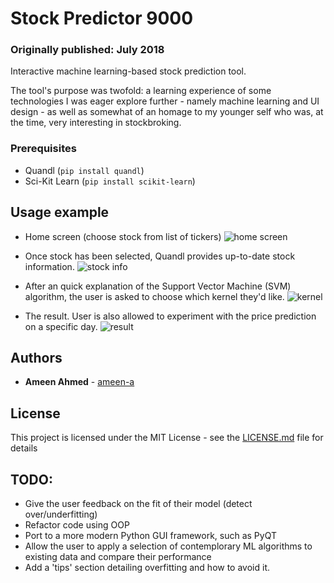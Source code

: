 # Stock Predictor 9000
### Originally published: July 2018
Interactive machine learning-based stock prediction tool.

The tool's purpose was twofold: a learning experience of some technologies I was eager explore further - namely machine learning and UI design - as well as somewhat of an homage to my younger self who was, at the time, very interesting in stockbroking. 


### Prerequisites

- Quandl (`pip install quandl`)
- Sci-Kit Learn (`pip install scikit-learn`)


## Usage example
- Home screen (choose stock from list of tickers)
![home screen](images/USAGE1.png)

- Once stock has been selected, Quandl provides up-to-date stock information.
![stock info](images/USAGE2.png)

- After an quick explanation of the Support Vector Machine (SVM) algorithm, the user is asked to choose which kernel they'd like. 
![kernel](images/USAGE3.png)

- The result. User is also allowed to experiment with the price prediction on a specific day. 
![result](images/USAGE4.png)




## Authors

* **Ameen Ahmed** - [ameen-a](https://github.com/ameen-a)


## License

This project is licensed under the MIT License - see the [LICENSE.md](LICENSE.md) file for details

## TODO:
- Give the user feedback on the fit of their model (detect over/underfitting)
- Refactor code using OOP
- Port to a more modern Python GUI framework, such as PyQT
- Allow the user to apply a selection of contemplorary ML algorithms to existing data and compare their performance
- Add a 'tips' section detailing overfitting and how to avoid it.

